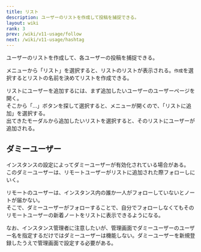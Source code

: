 ```yaml
---
title: リスト
description: ユーザーのリストを作成して投稿を捕捉できる。
layout: wiki
rank: 3
prev: /wiki/v11-usage/follow
next: /wiki/v11-usage/hashtag
---
```

ユーザーのリストを作成して、各ユーザーの投稿を捕捉できる。

メニューから「リスト」を選択すると、リストのリストが表示される。`作成`を選択するとリストの名前を決めてリストを作成できる。

リストにユーザーを追加するには、まず追加したいユーザーのユーザーページを開く。  
そこから「…」ボタンを探して選択すると、メニューが開くので、「リストに追加」を選択する。  
出てきたモーダルから追加したいリストを選択すると、そのリストにユーザーが追加される。

## ダミーユーザー
インスタンスの設定によってダミーユーザーが有効化されている場合がある。  
このダミーユーザーは、リモートユーザーがリストに追加された際フォローしにいく。

リモートのユーザーは、インスタンス内の誰か一人がフォローしていないとノートが届かない。  
そこで、ダミーユーザーがフォローすることで、自分でフォローしなくてもそのリモートユーザーの新着ノートをリストに表示できるようになる。

なお、インスタンス管理者に注意したいが、管理画面でダミーユーザーのユーザー名を指定するだけではダミーユーザーは機能しない。ダミーユーザーを新規登録したうえで管理画面で設定する必要がある。
